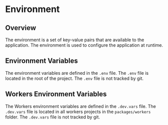 # Environment

## Overview

The environment is a set of key-value pairs that are available to the application. The environment is used to configure the application at runtime.

## Environment Variables

The environment variables are defined in the `.env` file. The `.env` file is located in the root of the project. The `.env` file is not tracked by git.

## Workers Environment Variables

The Workers environment variables are defined in the `.dev.vars` file. The `.dev.vars` file is located in all workers projects in the `packages/workers` folder. The `.dev.vars` file is not tracked by git.
